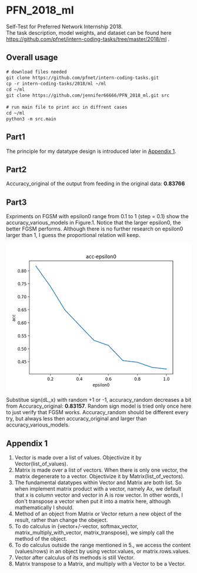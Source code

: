# PFN_2018_ml
Self-Test for Preferred Network Internship 2018.<br>
The task description, model weights, and dataset can be found here<br>
https://github.com/pfnet/intern-coding-tasks/tree/master/2018/ml .
## Overall usage
```
# download files needed
git clone https://github.com/pfnet/intern-coding-tasks.git
cp -r intern-coding-tasks/2018/ml ~/ml
cd ~/ml
git clone https://github.com/jennifer66666/PFN_2018_ml.git src

# run main file to print acc in diffrent cases
cd ~/ml
python3 -m src.main
```
## Part1
The principle for my datatype design is introduced later in [Appendix 1](##-Appendix-1).
## Part2 
Accuracy_original of the output from feeding in the original data: **0.83766**
## Part3 
  Expriments on FGSM with epsilon0 range from 0.1 to 1 (step = 0.1) show the accuracy_various_models in Figure.1. Notice that the larger
  epsilon0, the better FGSM performs. Although there is no further research on epsilon0 larger than 1, I guess the proportional relation will keep.
<p align="center">
  <img src="https://github.com/jennifer66666/PFN_2018_ml/blob/master/acc_epsilon0.png" width="600" height="400" alt="Figure.1."/>
</p>

Substitue sign(dL_x) with random +1 or -1, accuracy_random decreases a bit from Accuracy_original: **0.83157**.
Random sign model is tried only once here to just verify that FGSM works. Accuracy_random should be different every try, but always less then accuracy_original and larger than accuracy_various_models.
## Appendix 1
1. Vector is made over a list of values. Objectivize it by Vector(list_of_values).
2. Matrix is made over a list of vectors. When there is only one vector, the matrix degenerate to a vector. Objectivize it by Matrix(list_of_vectors).
3. The fundamental datatypes within Vector and Matrix are both list. So when implement matrix product with a vector, namely Ax, we default that x is column vector and vector in A is row vector. In other words, I don't transpose a vector when put it into a matrix here, although mathematically I should.
4. Method of an object from Matrix or Vector return a new object of the result, rather than change the obeject.
5. To do calculus in {vector+/-vector, softmax_vector, matrix_multiply_with_vector, matrix_transpose}, we simply call the method of the object.
6. To do calculus outside the range mentioned in 5., we access the content (values/rows) in an object by using vector.values, or matrix.rows.values.
7. Vector after calculus of its methods is still Vector.
8. Matrix transpose to a Matrix, and multiply with a Vector to be a Vector.

